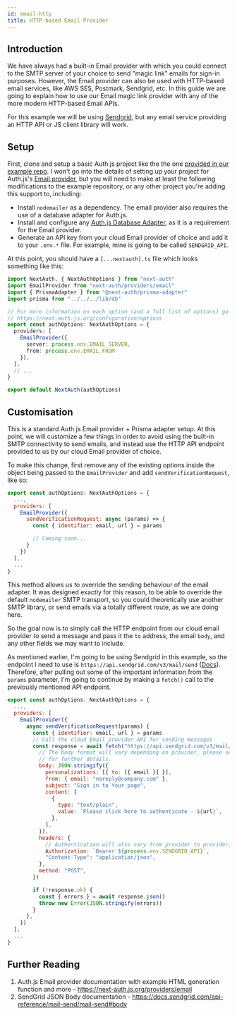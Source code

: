 ```yaml
---
id: email-http
title: HTTP-based Email Provider
---
```


## Introduction

We have always had a built-in Email provider with which you could connect to the SMTP server of your choice to send "magic link" emails for sign-in purposes. However, the Email provider can also be used with HTTP-based email services, like AWS SES, Postmark, Sendgrid, etc. In this guide we are going to explain how to use our Email magic link provider with any of the more modern HTTP-based Email APIs.

For this example we will be using [Sendgrid](https://sendgrid.com), but any email service providing an HTTP API or JS client library will work.

## Setup 

First, clone and setup a basic Auth.js project like the the one [provided in our example repo](https://github.com/nextauthjs/next-auth-example.git). I won't go into the details of setting up your project for Auth.js's [Email provider](/providers/email), but you will need to make at least the following modifications to the example repository, or any other project you're adding this support to, including:

  - Install `nodemailer` as a dependency. The email provider also requires the use of a database adapter for Auth.js.
  - Install and configure any [Auth.js Database Adapter](/adapters/overview), as it is a requirement for the Email provider.
  - Generate an API key from your cloud Email provider of choice and add it to your `.env.*` file. For example, mine is going to be called `SENDGRID_API`.

At this point, you should have a `[...nextauth].ts` file which looks something like this:

```ts title="pages/api/auth/[...nextauth].ts"
import NextAuth, { NextAuthOptions } from "next-auth"
import EmailProvider from "next-auth/providers/email"
import { PrismaAdapter } from "@next-auth/prisma-adapter"
import prisma from "../../../lib/db"

// For more information on each option (and a full list of options) go to
// https://next-auth.js.org/configuration/options
export const authOptions: NextAuthOptions = {
  providers: [
    EmailProvider({
      server: process.env.EMAIL_SERVER,
      from: process.env.EMAIL_FROM
    }),
  ],
  // ...
}

export default NextAuth(authOptions)
```

## Customisation

This is a standard Auth.js Email provider + Prisma adapter setup. At this point, we will customize a few things in order to avoid using the built-in SMTP connectivity to send emails, and instead use the HTTP API endpoint provided to us by our cloud Email provider of choice.

To make this change, first remove any of the existing options inside the object being passed to the `EmailProvider` and add `sendVerificationRequest`, like so:

```js title="pages/api/auth/[...nextauth].ts"
export const authOptions: NextAuthOptions = {
  ...,
  providers: [
    EmailProvider({
      sendVerificationRequest: async (params) => {
        const { identifier: email, url } = params

        // Coming soon...
      }
    })
  ],
  ...
}
```

This method allows us to override the sending behaviour of the email adapter. It was designed exactly for this reason, to be able to override the default `nodemailer` SMTP transport, so you could theoretically use another SMTP library, or send emails via a totally different route, as we are doing here.

So the goal now is to simply call the HTTP endpoint from our cloud email provider to send a message and pass it the `to` address, the email `body`, and any other fields we may want to include.

As mentioned earlier, I'm going to be using Sendgrid in this example, so the endpoint I need to use is `https://api.sendgrid.com/v3/mail/send` ([Docs](https://docs.sendgrid.com/for-developers/sending-email/api-getting-started)). Therefore, after pulling out some of the important information from the `params` parameter, I'm going to continue by making a `fetch()` call to the previously mentioned API endpoint.

```js title="pages/api/auth/[...nextauth].ts"
export const authOptions: NextAuthOptions = {
  ...,
  providers: [
    EmailProvider({
      async sendVerificationRequest(params) {
        const { identifier: email, url } = params
        // Call the cloud Email provider API for sending messages
        const response = await fetch("https://api.sendgrid.com/v3/mail/send", {
          // The body format will vary depending on provider, please see their documentation
          // for further details.
          body: JSON.stringify({
            personalizations: [{ to: [{ email }] }],
            from: { email: "noreply@company.com" },
            subject: "Sign in to Your page",
            content: [
              {
                type: "text/plain",
                value: `Please click here to authenticate - ${url}`,
              },
            ],
          }),
          headers: {
            // Authentication will also vary from provider to provider, please see their docs.
            Authorization: `Bearer ${process.env.SENDGRID_API}`,
            "Content-Type": "application/json",
          },
          method: "POST",
        })

        if (!response.ok) {
          const { errors } = await response.json()
          throw new Error(JSON.stringify(errors))
        }
      },
    })
  ],
  ...
}
```

## Further Reading

1. Auth.js Email provider documentation with example HTML generation function and more - https://next-auth.js.org/providers/email
2. SendGrid JSON Body documentation - https://docs.sendgrid.com/api-reference/mail-send/mail-send#body
